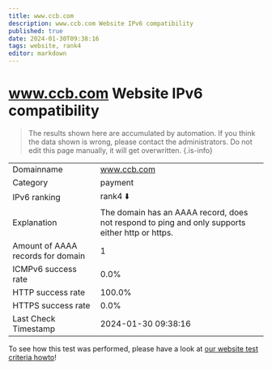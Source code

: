 ```yaml
---
title: www.ccb.com
description: www.ccb.com Website IPv6 compatibility
published: true
date: 2024-01-30T09:38:16
tags: website, rank4
editor: markdown
---
```


# www.ccb.com Website IPv6 compatibility

> The results shown here are accumulated by automation. If you think the data shown is wrong, please contact the administrators. 
> Do not edit this page manually, it will get overwritten.
{.is-info}


|   |   |
| - | - |
| Domainname | www.ccb.com
| Category | payment |
| IPv6 ranking | rank4 :arrow_down: |
| Explanation | The domain has an AAAA record, does not respond to ping and only supports either http or https. |
| Amount of AAAA records for domain | 1 |
| ICMPv6 success rate | 0.0%|
| HTTP success rate | 100.0% |
| HTTPS success rate | 0.0% |
| Last Check Timestamp | 2024-01-30 09:38:16 |

To see how this test was performed, please have a look at [our website test criteria howto](/howto/testcriteria/website)!

